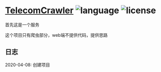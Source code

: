 # [TelecomCrawler](https://github.com/beforeuwait/TelecomCrawler) ![language](https://img.shields.io/badge/language-python3-green) ![license](https://img.shields.io/badge/License-MIT-blue)

首先这是一个服务

这个项目只有爬虫部分，web端不提供代码，提供思路

## 日志

2020-04-08: 创建项目
